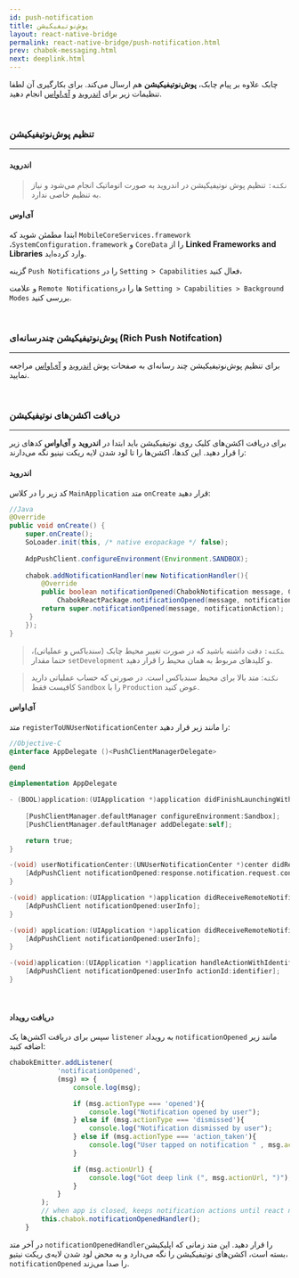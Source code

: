 ```yaml
---
id: push-notification
title: پوش‌نوتیفیکیشن 
layout: react-native-bridge
permalink: react-native-bridge/push-notification.html
prev: chabok-messaging.html
next: deeplink.html
---
```


چابک علاوه بر پیام چابک، **پوش‌نوتیفیکیشن** هم ارسال می‌کند. برای بکارگیری آن لطفا تنظیمات زیر برای [اندروید](/react-native-bridge/push-notification.html#اندروید) و [آی‌اواس](/react-native-bridge/push-notification.html#آی‌او‌اس) انجام دهید.

<Br>

### تنظیم پوش‌نوتیفیکیشن
---

#### اندروید


>`نکته:` تنظیم پوش نوتیفیکیشن در اندروید به صورت اتوماتیک انجام می‌شود و نیاز به تنظیم خاصی ندارد.


#### آی‌اوس

ابتدا مطمئن شوید که `MobileCoreServices.framework` ،`SystemConfiguration.framework` و `CoreData` را از **Linked Frameworks and Libraries** وارد کرده‌اید.

گزینه `Push Notifications` را در `Setting > Capabilities` فعال کنید،

و علامت `Remote Notifications`ها را در `Setting > Capabilities > Background Modes` بررسی کنید.


<br>

### پوش‌نوتیفیکیشن چندرسانه‌ای (Rich Push Notifcation)
---

برای تنظیم پوش‌نوتیفیکیشن چند رسانه‌ای به صفحات پوش [اندروید](/android/push-notification.html#تنظیم-پوشنوتیفیکیشن-چندرسانهای-rich-push-notification) و [آی‌اواس](/ios/push-notification.html#تنظیم-نوتیفیکیشن-چندرسانهای-rich-push-notification) مراجعه نمایید.

<br>


### دریافت اکشن‌های نوتیفیکیشن
---

برای دریافت اکشن‌های کلیک روی نوتیفیکیشن باید ابتدا در **اندروید** و **آی‌اواس** کدهای زیر را قرار دهید. این کدها، اکشن‌ها را تا لود شدن لایه ریکت نینیو نگه می‌دارند:


#### اندروید

کد زیر را در کلاس `MainApplication` متد `onCreate` قرار دهید:

```java
//Java
@Override
public void onCreate() {
	super.onCreate();
	SoLoader.init(this, /* native exopackage */ false);
	
	AdpPushClient.configureEnvironment(Environment.SANDBOX);
	
	chabok.addNotificationHandler(new NotificationHandler(){
		@Override
		public boolean notificationOpened(ChabokNotification message, ChabokNotificationAction notificationAction) {
			ChabokReactPackage.notificationOpened(message, notificationAction);
		return super.notificationOpened(message, notificationAction);
	 }
	});
}
```

>‍‍`نکته:` دقت داشته باشید که در صورت تغییر محیط چابک (سندباکس و عملیاتی)، حتما مقدار ‍‍`setDevelopment` و کلیدهای مربوط به همان محیط را قرار دهید.

> `نکته`: متد بالا برای محیط سندباکس است. در صورتی که حساب عملیاتی دارید کافیست فقط `Sandbox` را با ‍‍`Production` عوض کنید.



#### آی‌اواس

متد `registerToUNUserNotificationCenter` را مانند زیر قرار دهید:

```objectivec
//Objective-C
@interface AppDelegate ()<PushClientManagerDelegate>

@end

@implementation AppDelegate

- (BOOL)application:(UIApplication *)application didFinishLaunchingWithOptions:(NSDictionary *)launchOptions {
	
	[PushClientManager.defaultManager configureEnvironment:Sandbox];
	[PushClientManager.defaultManager addDelegate:self];

    return true;
}

-(void) userNotificationCenter:(UNUserNotificationCenter *)center didReceiveNotificationResponse:(UNNotificationResponse *)response withCompletionHandler:(void (^)(void))completionHandler{
	[AdpPushClient notificationOpened:response.notification.request.content.userInfo actionId:response.actionIdentifier];
}

-(void) application:(UIApplication *)application didReceiveRemoteNotification:(NSDictionary *)userInfo fetchCompletionHandler:(void (^)(UIBackgroundFetchResult))completionHandler{
	[AdpPushClient notificationOpened:userInfo];
}

-(void) application:(UIApplication *)application didReceiveRemoteNotification:(NSDictionary *)userInfo{
	[AdpPushClient notificationOpened:userInfo];
}

-(void)application:(UIApplication *)application handleActionWithIdentifier:(NSString *)identifier forRemoteNotification:(NSDictionary *)userInfo completionHandler:(void (^)())completionHandler{
	[AdpPushClient notificationOpened:userInfo actionId:identifier];
}
```

<br>

#### دریافت رویداد

سپس برای دریافت اکشن‌ها یک `listener` به رویداد ‍‍`notificationOpened` مانند زیر اضافه کنید:

```javascript
chabokEmitter.addListener(
            'notificationOpened',
            (msg) => {
                console.log(msg);

                if (msg.actionType === 'opened'){
                    console.log("Notification opened by user");
                } else if (msg.actionType === 'dismissed'){
                    console.log("Notification dismissed by user");
                } else if (msg.actionType === 'action_taken'){
                    console.log("User tapped on notification " , msg.actionId , " action");
                }

                if (msg.actionUrl) {
                    console.log("Got deep link (", msg.actionUrl, ")");
                }
            }
        );
        // when app is closed, keeps notification actions until react native loads
        this.chabok.notificationOpenedHandler();
    }
```

در آخر متد `notificationOpenedHandler`را قرار دهید. این متد زمانی که اپلیکیشن بسته است، اکشن‌های نوتیفیکیشن را نگه می‌دارد و به محض لود شدن لایه‌ی ریکت نیتیو، `notificationOpened` را صدا می‌زند.
